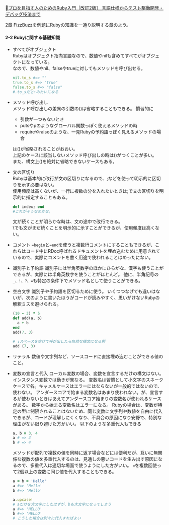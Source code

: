 
📖[プロを目指す人のためのRuby入門［改訂2版］ 言語仕様からテスト駆動開発・デバッグ技法まで](https://gihyo.jp/book/2021/978-4-297-12437-3)

2章
FizzBuzzを例題にRubyの知識を一通り説明する章のよう。

#### 2-2 Rubyに関する基礎知識

- すべてがオブジェクト  
  Rubyはオブジェクト指向言語なので、数値やnilも含めてすべてがオブジェクトになっている。  
  なので、数値やnil、falseやtrueに対してもメソッドを呼び出せる。
  ```ruby
  nil.to_s #=> ""
  true.to_s #=> "true"
  false.to_s #=> "false"
  #.to_sだと↑みたいになる
  ```
- メソッド呼び出し  
  メソッド呼び出しの差異の引数の()は省略することもできる。
  慣習的に  
  - 引数が一つもないとき
  - putsやpのようなグローバル関数っぽく使えるメソッドの時
  - requireやraiseのような、一見Rubyの予約語っぽく見えるメソッドの場合  

  は()が省略されることがおおい。  
  上記のケースに該当しないメソッド呼び出しの時は()がつくことが多い。  
  また、構文上()を絶対に省略できないケースもある。  
- 文の区切り  
  Rubyは基本的に改行が文の区切りになるので、;などを使って明示的に区切りを示す必要はない。  
  使用頻度は高くないが、一行に複数の分を入れたいときは;で文の区切りを明示的に指定することもある。  
  ```ruby
  def index; end
  #これがそうなのかな。
  ```
  文が続くことが明らかな時は、文の途中で改行できる。  
  \でも文がまだ続くことを明示的に示すことができるが、使用頻度は高くない。

- コメント
  `=begin`と`=end`を使うと複数行コメントにすることもできるが、これらはコード中にRDoc呼ばれるドキュメントを埋め込むために用意されているので、実際にコメントを書く用途で使われることはめったにない。

- 識別子と予約語
  識別子には半角英数字のほかにひらがな、漢字も使うことができるが、実際には半角英数字を使うことがほとんど。
  他に、半角記号の`_、!、?、=`も特定の条件下でメソッド名として使うことができる。

- 空白文字
  識別子や予約語を区切るために使う。
  いくつつなげても違いはないが、次のように書いたほうがコードが読みやすく、思いがけないRubyの解釈ミスを避けられる。
  ```ruby
  (10 - 3) * 5
  def add(a, b)
    a + b
  end
  add(7, 3)

  # ↓スペースを空けて呼び出したら無効な構文になる例
  add (7, 3)
  ```

- リテラル
  数値や文字列など、ソースコードに直接埋め込むことができる値のこと。

- 変数の宣言と代入
  ローカル変数の場合、変数を宣言するだけの構文はない。インスタンス変数では動きが異なる。
  変数名は習慣として小文字のスネークケースで各。キャメルケースはエラーにはならないが一般的ではないので、使わない。
  アンダースコアで始まる変数名はあまり使われない。が、宣言するが使わないときはあえてアンダースコア始まりの変数名が使われるケースがある。
  数字から始まる変数名はエラーになる。
  Rubyの場合は、変数が特定の型に制限されることはないため、同じ変数に文字列や数値を自由に代入できるが、コードが理解しにくくなり、不具合の原因になり安野で、特別な理由がない限り避けた方がいい。
  以下のような多重代入もできる
  ```ruby
  a, b = 3, 4
  a # => 3
  b # => 4
  ```
  メソッドが配列で複数の値を同時に返す場合などには便利だが、互いに無関係な複数の値を多重代入するのは、見通しの悪いコードを生み出す原因になるので、多重代入は適切な場面で使うようにした方がいい。
  `=`を複数回使って2個以上の変数に同じ値を代入することもできる。
  ```ruby
  a = b = 'Hello'
  a #=> 'Hello'
  b #=> 'Hello'
  
  a.upcase!
  # aだけを大文字にしたはずが、bも大文字になってしまう
  a #=> 'HELLO'
  b #=> 'HELLO'
  # こうした場合は別々に代入すればよい
  ```
